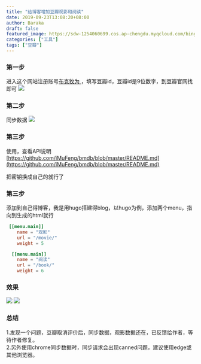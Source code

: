 ```yaml
---
title: "给博客增加豆瓣观影和阅读"
date: 2019-09-23T13:08:20+08:00
author: Baraka
draft: false
featured_image: https://sdw-1254060699.cos.ap-chengdu.myqcloud.com/bing_photos/20190923.jpg
categories: ["工具"]
tags: ["豆瓣"]
---
```


### 第一步
进入这个网站注册账号[布克牧为
](https://bm.weajs.com)，填写豆瓣id，豆瓣id是9位数字，到豆瓣官网找即可
![](https://sdw-1254060699.file.myqcloud.com/blog_img/20190923132706.png)

### 第二步
同步数据
![](https://sdw-1254060699.file.myqcloud.com/blog_img/20190923132828.png)

### 第三步
使用，查看API说明 
[https://github.com/iMuFeng/bmdb/blob/master/README.md](https://github.com/iMuFeng/bmdb/blob/master/README.md)

把密钥换成自己的就行了

### 第三步 
添加到自己得博客，我是用hugo搭建得blog，以hugo为例，添加两个menu，指向到生成的html就行
``` toml
 [[menu.main]]
    name = "观影"
    url = "/movie/"
    weight = 5

  [[menu.main]]
    name = "阅读"
    url = "/book/"
    weight = 6
```

### 效果
![](https://sdw-1254060699.file.myqcloud.com/blog_img/20190923133902.png)
![](https://sdw-1254060699.file.myqcloud.com/blog_img/20190923133946.png)

### 总结
1.发现一个问题，豆瓣取消评价后，同步数据，观影数据还在，已反馈给作者，等待作者修复。</br>
2.另外使用chrome同步数据时，同步请求会出现canned问题，建议使用edge或其他浏览器。








